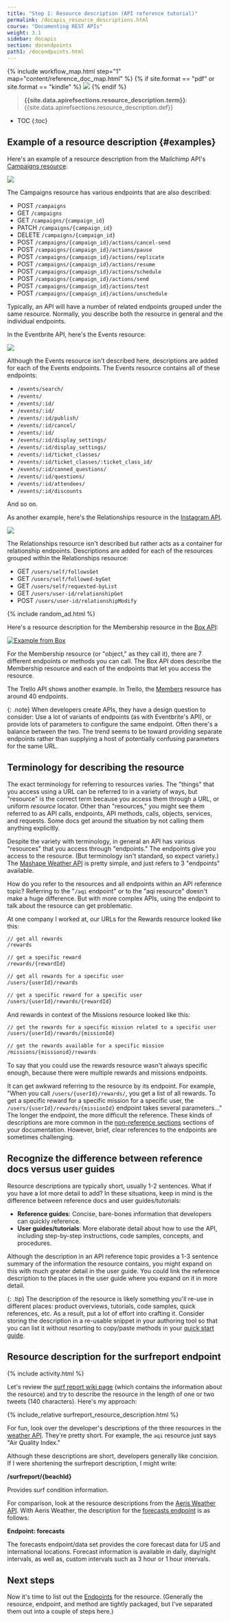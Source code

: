 ```yaml
---
title: "Step 1: Resource description (API reference tutorial)"
permalink: /docapis_resource_descriptions.html
course: "Documenting REST APIs"
weight: 3.1
sidebar: docapis
section: docendpoints
path1: /docendpoints.html
---
```


{% include workflow_map.html step="1" map="content/reference_doc_map.html"  %}
{% if site.format == "pdf" or site.format == "kindle" %}
<img src="images/apiref1.png"/>
{% endif %}

> **{{site.data.apirefsections.resource_description.term}}**: {{site.data.apirefsections.resource_description.def}}

* TOC
{:toc}

## Example of a resource description {#examples}

Here's an example of a resource description from the Mailchimp API's [Campaigns resource](http://developer.mailchimp.com/documentation/mailchimp/reference/campaigns/#):

<a class="noExtIcon" href="http://developer.mailchimp.com/documentation/mailchimp/reference/campaigns/"><img src="images/mailchimpcampaigns.png"/></a>

The Campaigns resource has various endpoints that are also described:

* POST `/campaigns`
* GET `/campaigns	`
* GET `/campaigns/{campaign_id}`
* PATCH `/campaigns/{campaign_id}`
* DELETE `/campaigns/{campaign_id}`
* POST `/campaigns/{campaign_id}/actions/cancel-send`
* POST `/campaigns/{campaign_id}/actions/pause`
* POST `/campaigns/{campaign_id}/actions/replicate`
* POST `/campaigns/{campaign_id}/actions/resume`
* POST `/campaigns/{campaign_id}/actions/schedule`
* POST `/campaigns/{campaign_id}/actions/send`
* POST `/campaigns/{campaign_id}/actions/test`
* POST `/campaigns/{campaign_id}/actions/unschedule`

Typically, an API will have a number of related endpoints grouped under the same resource. Normally, you describe both the resource in general and the individual endpoints.

In the Eventbrite API, here's the Events resource:

<a class="noExtIcon" href="https://www.eventbrite.com/developer/v3/endpoints/events/"><img src="images/eventbriteresourceexample.png"/></a>

Although the Events resource isn't described here, descriptions are added for each of the Events endpoints. The Events resource contains all of these endpoints:

* `/events/search/`
* `/events/`
* `/events/:id/`
* `/events/:id/`
* `/events/:id/publish/`
* `/events/:id/cancel/`
* `/events/:id/`
* `/events/:id/display_settings/`
* `/events/:id/display_settings/`
* `/events/:id/ticket_classes/`
* `/events/:id/ticket_classes/:ticket_class_id/`
* `/events/:id/canned_questions/`
* `/events/:id/questions/`
* `/events/:id/attendees/`
* `/events/:id/discounts`

And so on.

As another example, here's the Relationships resource in the  [Instagram API](https://instagram.com/developer/endpoints/relationships/).

<a  class="noCrossRef" href="https://instagram.com/developer/endpoints/relationships/" class="noExtIcon"><img src="images/instagramapi_3_17.png"/></a>

The Relationships resource isn't described but rather acts as a container for relationship endpoints. Descriptions are added for each of the resources grouped within the Relationships resource:

* GET `/users/self/followsGet`
* GET `/users/self/followed-byGet`
* GET `/users/self/requested-byList`
* GET `/users/user-id/relationshipGet`
* POST `/users/user-id/relationshipModify`

{% include random_ad.html %}

Here's a resource description for the Membership resource in the [Box API](https://docs.box.com/reference#membership-object):

<a  class="noCrossRef" href="https://docs.box.com/reference#membership-object" class="noExtIcon"><img src="images/boxapi_3_17.png" alt="Example from Box" /></a>

For the Membership resource (or "object," as they call it), there are 7 different endpoints or methods you can call. The Box API does describe the Membership resource and each of the endpoints that let you access the resource.

The Trello API shows another example. In Trello, the [Members](https://developers.trello.com/v1.0/reference#member) resource has around 40 endpoints.

{: .note}
When developers create APIs, they have a design question to consider: Use a lot of variants of endpoints (as with Eventbrite's API), or provide lots of parameters to configure the same endpoint. Often there's a balance between the two. The trend seems to be toward providing separate endpoints rather than supplying a host of potentially confusing parameters for the same URL.

## Terminology for describing the resource

The exact terminology for referring to resources varies. The "things" that you access using a URL can be referred to in a variety of ways, but "resource" is the correct term because you access them through a URL, or uniform *resource* locator. Other than "resources," you might see them referred to as API calls, endpoints, API methods, calls, objects, services, and requests. Some docs get around the situation by not calling them anything explicitly.

Despite the variety with terminology, in general an API has various "resources" that you access through "endpoints." The endpoints give you access to the resource. (But terminology isn't standard, so expect variety.) The [Mashape Weather API](https://market.mashape.com/fyhao/weather-13) is pretty simple, and just refers to 3 "endpoints" available.

How do you refer to the resources and all endpoints within an API reference topic? Referring to the "`/aqi` endpoint" or to the "aqi resource" doesn't make a huge difference. But with more complex APIs, using the endpoint to talk about the resource can get problematic.

At one company I worked at, our URLs for the Rewards resource looked like this:

```html
// get all rewards
/rewards

// get a specific reward
/rewards/{rewardId}

// get all rewards for a specific user
/users/{userId}/rewards

// get a specific reward for a specific user
/users/{userId}/rewards/{rewardId}
```

And rewards in context of the Missions resource looked like this:

```html
// get the rewards for a specific mission related to a specific user
/users/{userId}/rewards/{missionId}

// get the rewards available for a specific mission
/missions/{missionid}/rewards
```

To say that you could use the rewards resource wasn't always specific enough, because there were multiple rewards and missions endpoints.

It can get awkward referring to the resource by its endpoint. For example, "When you call `/users/{userId}/rewards/`, you get a list of all rewards. To get a specific reward for a specific mission for a specific user, the `/users/{userId}/rewards/{missionId}` endpoint takes several parameters..." The longer the endpoint, the more difficult the reference. These kinds of descriptions are more common in the [non-reference sections](docnonref.html) sections of your documentation. However, brief, clear references to the endpoints are sometimes challenging.

## Recognize the difference between reference docs versus user guides

Resource descriptions are typically short, usually 1-2 sentences. What if you have a lot more detail to add? In these situations, keep in mind is the difference between reference docs and user guides/tutorials:

* **Reference guides**: Concise, bare-bones information that developers can quickly reference.
* **User guides/tutorials**: More elaborate detail about how to use the API, including step-by-step instructions, code samples, concepts, and procedures.

Although the description in an API reference topic provides a 1-3 sentence summary of the information the resource contains, you might expand on this with much greater detail in the user guide. You could link the reference description to the places in the user guide where you expand on it in more detail.

{: .tip}
The description of the resource is likely something you'll re-use in different places: product overviews, tutorials, code samples, quick references, etc. As a result, put a lot of effort into crafting it. Consider storing the description in a re-usable snippet in your authoring tool so that you can list it without resorting to copy/paste methods in your [quick start guide](docapis_doc_quick_reference.html).

## Resource description for the surfreport endpoint

{% include activity.html %}

Let's review the [surf report wiki page](docapis_new_endpoint_to_doc.html) (which contains the information about the resource) and try to describe the resource in the length of one or two tweets (140 characters). Here's my approach:

<div class="docSample">
{% include_relative surfreport_resource_description.html %}
</div>

For fun, look over the developer's descriptions of the three resources in the [weather API](https://market.mashape.com/fyhao/weather-13). They're pretty short. For example, the `aqi` resource just says "Air Quality Index."

Although these descriptions are short, developers generally like concision. If I were shortening the surfreport description, I might write:

<p><b>/surfreport/{beachId}</b></p>
<p>Provides surf condition information.</p>

For comparison, look at the resource descriptions from the [Aeris Weather API](http://www.aerisweather.com/support/docs/api/reference/endpoints/). With Aeris Weather, the description for the [forecasts endpoint](http://www.aerisweather.com/support/docs/api/reference/endpoints/forecasts/) is as follows:

<p><b>Endpoint: forecasts</b></p>
<p>The forecasts endpoint/data set provides the core forecast data for US and international locations. Forecast information is available in daily, day/night intervals, as well as, custom intervals such as 3 hour or 1 hour intervals.</p>

## Next steps

Now it's time to list out the [Endpoints](docapis_resource_endpoints.html) for the resource. (Generally the resource, endpoint, and method are tightly packaged, but I've separated them out into a couple of steps here.)
